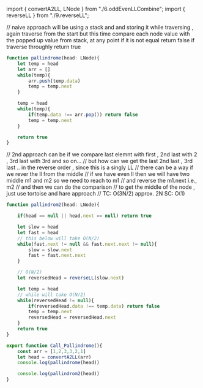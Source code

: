 import { convertA2LL, LNode } from "./6.oddEvenLLCombine";
import { reverseLL } from "./9.reverseLL";

// naive approach will be using a stack and and storing it while traversing , again traverse from the start but this time compare each node value with the popped up value from stack, at any point if it is not equal return false if traverse throughly return true 

```ts
function pallindrome(head: LNode){
    let temp = head 
    let arr = []
    while(temp){
        arr.push(temp.data)
        temp = temp.next
    }

    temp = head
    while(temp){
        if(temp.data !== arr.pop()) return false
        temp = temp.next
    }

    return true
}
```
// 2nd approach can be if we compare last elemnt with first , 2nd last with 2 , 3rd last with 3rd and so on...
// but how can we get the last 2nd last , 3rd last .. in the reverse order , since this is a singly LL
// there can be a way if we rever the ll from the middle 
// if we have even ll then we will have two middle m1 and m2 so we need to reach to m1
// and reverse the m1.next i.e., m2 
// and then we can do the comparison
// to get the middle of the node , just use tortoise and hare approach 
// TC: O(3N/2) approx. 2N SC: O(1)

```ts
function pallindrom2(head: LNode){

    if(head == null || head.next == null) return true

    let slow = head
    let fast = head
    // this below will take O(N/2)
    while(fast.next != null && fast.next.next != null){
        slow = slow.next
        fast = fast.next.next
    }

    // O(N/2)
    let reversedHead = reverseLL(slow.next)

    let temp = head
    // while will take O(N/2)
    while(reversedHead != null){
        if(reversedHead.data !== temp.data) return false
        temp = temp.next
        reversedHead = reversedHead.next
    }
    return true
}

export function Call_Pallindrome(){
    const arr = [1,2,3,3,2,1]
    let head = convertA2LL(arr)
    console.log(pallindrome(head))

    console.log(pallindrom2(head))
}
